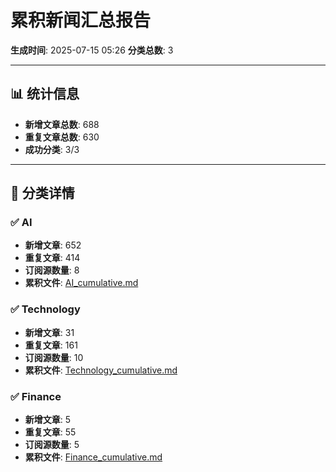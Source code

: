 # 累积新闻汇总报告

**生成时间**: 2025-07-15 05:26
**分类总数**: 3

---

## 📊 统计信息

- **新增文章总数**: 688
- **重复文章总数**: 630
- **成功分类**: 3/3

---

## 📂 分类详情

### ✅ AI
- **新增文章**: 652
- **重复文章**: 414
- **订阅源数量**: 8
- **累积文件**: [AI_cumulative.md](./AI_cumulative.md)

### ✅ Technology
- **新增文章**: 31
- **重复文章**: 161
- **订阅源数量**: 10
- **累积文件**: [Technology_cumulative.md](./Technology_cumulative.md)

### ✅ Finance
- **新增文章**: 5
- **重复文章**: 55
- **订阅源数量**: 5
- **累积文件**: [Finance_cumulative.md](./Finance_cumulative.md)
